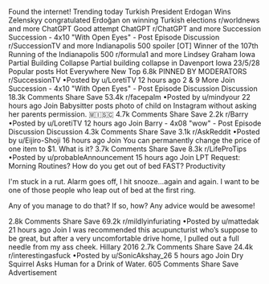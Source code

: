 Found the internet!
Trending today
Turkish President Erdogan Wins
Zelenskyy congratulated Erdoğan on winning Turkish elections
r/worldnews and more
ChatGPT
Good attempt ChatGPT
r/ChatGPT and more
Succession
Succession - 4x10 "With Open Eyes" - Post Episode Discussion
r/SuccessionTV and more
Indianapolis 500
spoiler
[OT] Winner of the 107th Running of the Indianapolis 500
r/formula1 and more
Lindsey Graham
Iowa Partial Building Collapse
Partial building collapse in Davenport Iowa 23/5/28
Popular posts
Hot
Everywhere
New
Top
6.8k
PINNED BY MODERATORS
r/SuccessionTV
•Posted by
u/LoretiTV
12 hours ago
2
& 9 More
Join
Succession - 4x10 "With Open Eyes" - Post Episode Discussion
Discussion
18.3k Comments
Share
Save
53.4k
r/facepalm
•Posted by
u/mindyour
22 hours ago
Join
Babysitter posts photo of child on Instagram without asking her parents permission.
 🇲​🇮​🇸​🇨​
4.7k Comments
Share
Save
2.2k
r/Barry
•Posted by
u/LoretiTV
12 hours ago
Join
Barry - 4x08 "wow" - Post Episode Discussion
Discussion
4.3k Comments
Share
Save
3.1k
r/AskReddit
•Posted by
u/Eijiro-Shoji
16 hours ago
Join
You can permanently change the price of one item to $1. What is it?
3.7k Comments
Share
Save
8.3k
r/LifeProTips
•Posted by
u/probableAnnouncement
15 hours ago
Join
LPT Request: Morning Routines? How do you get out of bed FAST?
Productivity

I'm stuck in a rut. Alarm goes off, I hit snooze...again and again. I want to be one of those people who leap out of bed at the first ring.

Any of you manage to do that? If so, how? Any advice would be awesome!

2.8k Comments
Share
Save
69.2k
r/mildlyinfuriating
•Posted by
u/mattedak
21 hours ago
Join
I was recommended this acupuncturist who’s suppose to be great, but after a very uncomfortable drive home, I pulled out a full needle from my ass cheek.
Hillary 2016
2.7k Comments
Share
Save
24.4k
r/interestingasfuck
•Posted by
u/SonicAkshay_26
5 hours ago
Join
Dry Squirrel Asks Human for a Drink of Water.
605 Comments
Share
Save
Advertisement